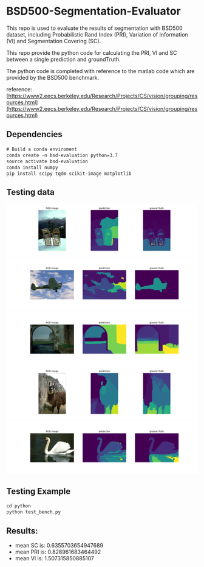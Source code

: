 # BSD500-Segmentation-Evaluator
This repo is used to evaluate the results of segmentation with BSD500 dataset, including Probabilistic Rand Index (PRI), Variation of Information (VI) and Segmentation Covering (SC).

This repo provide the python code for calculating the PRI, VI and SC between a single prediction and groundTruth.

The python code is completed with reference to the matlab code which are provided by the BSD500 benchmark.

reference: [https://www2.eecs.berkeley.edu/Research/Projects/CS/vision/grouping/resources.html](https://www2.eecs.berkeley.edu/Research/Projects/CS/vision/grouping/resources.html)

## Dependencies
```
# Build a conda enviroment
conda create -n bsd-evaluation python=3.7
source activate bsd-evaluation
conda install numpy
pip install scipy tqdm scikit-image matplotlib
```


## Testing data
![fig1](./figures/Figure_1.png)
![fig2](./figures/Figure_2.png)
![fig3](./figures/Figure_3.png)
![fig4](./figures/Figure_4.png)
![fig5](./figures/Figure_5.png)

## Testing Example
```
cd python
python test_bench.py
```

## Results:
- mean SC is:  0.6355703654947689
- mean PRI is:  0.828961683464492
- mean VI is:  1.507315850885107
